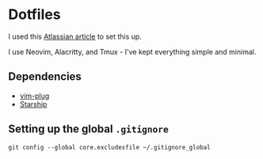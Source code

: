 # Dotfiles
I used this [Atlassian article](https://www.atlassian.com/git/tutorials/dotfiles) to set this up.

I use Neovim, Alacritty, and Tmux - I've kept everything simple and minimal.

## Dependencies
- [vim-plug](https://github.com/junegunn/vim-plug)
- [Starship](https://starship.rs/)

## Setting up the global `.gitignore`
```
git config --global core.excludesfile ~/.gitignore_global
```
